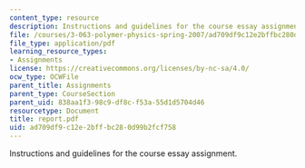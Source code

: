 ```yaml
---
content_type: resource
description: Instructions and guidelines for the course essay assignment.
file: /courses/3-063-polymer-physics-spring-2007/ad709df9c12e2bffbc280d99b2fcf758_report.pdf
file_type: application/pdf
learning_resource_types:
- Assignments
license: https://creativecommons.org/licenses/by-nc-sa/4.0/
ocw_type: OCWFile
parent_title: Assignments
parent_type: CourseSection
parent_uid: 838aa1f3-98c9-df8c-f53a-55d1d5704d46
resourcetype: Document
title: report.pdf
uid: ad709df9-c12e-2bff-bc28-0d99b2fcf758
---
```

Instructions and guidelines for the course essay assignment.